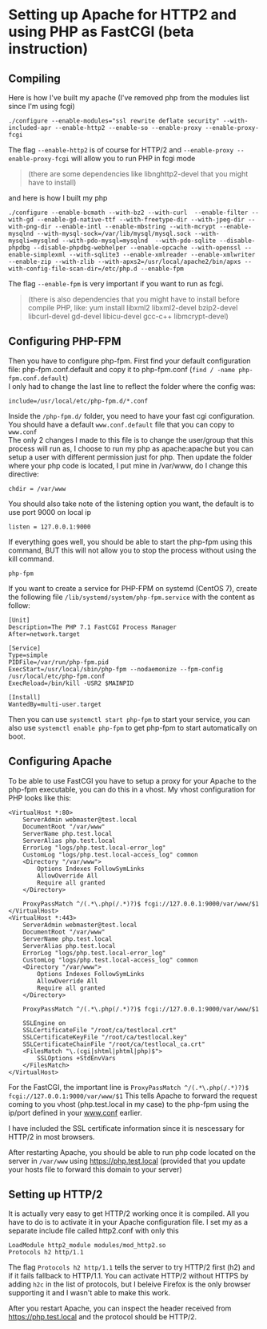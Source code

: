 # Setting up Apache for HTTP2 and using PHP as FastCGI (beta instruction)
## Compiling
Here is how I've built my apache (I've removed php from the modules list since I'm using fcgi)
```
./configure --enable-modules="ssl rewrite deflate security" --with-included-apr --enable-http2 --enable-so --enable-proxy --enable-proxy-fcgi
```
The flag ```--enable-http2``` is of course for HTTP/2 and ```--enable-proxy --enable-proxy-fcgi``` will allow you to run PHP in fcgi mode  
> (there are some dependencies like libnghttp2-devel that you might have to install)

and here is how I built my php
```
./configure --enable-bcmath --with-bz2 --with-curl  --enable-filter --with-gd --enable-gd-native-ttf --with-freetype-dir --with-jpeg-dir --with-png-dir --enable-intl --enable-mbstring --with-mcrypt --enable-mysqlnd --with-mysql-sock=/var/lib/mysql/mysql.sock --with-mysqli=mysqlnd --with-pdo-mysql=mysqlnd  --with-pdo-sqlite --disable-phpdbg --disable-phpdbg-webhelper --enable-opcache --with-openssl --enable-simplexml --with-sqlite3 --enable-xmlreader --enable-xmlwriter --enable-zip --with-zlib --with-apxs2=/usr/local/apache2/bin/apxs --with-config-file-scan-dir=/etc/php.d --enable-fpm
```
The flag ```--enable-fpm``` is very important if you want to run as fcgi.  
> (there is also dependencies that you might have to install before compile PHP, like: yum install libxml2 libxml2-devel bzip2-devel libcurl-devel gd-devel libicu-devel gcc-c++ libmcrypt-devel)

## Configuring PHP-FPM
Then you have to configure php-fpm. First find your default configuration file: php-fpm.conf.default and copy it to php-fpm.conf (```find / -name php-fpm.conf.default```)  
I only had to change the last line to reflect the folder where the config was:
```
include=/usr/local/etc/php-fpm.d/*.conf
```
Inside the ```/php-fpm.d/``` folder, you need to have your fast cgi configuration. You should have a default ```www.conf.default``` file that you can copy to ```www.conf```  
The only 2 changes I made to this file is to change the user/group that this process will run as, I choose to run my php as apache:apache but you can setup a user with different permission just for php. Then update the folder where your php code is located, I put mine in /var/www, do I change this directive:
```
chdir = /var/www
```
You should also take note of the listening option you want, the default is to use port 9000 on local ip
```
listen = 127.0.0.1:9000
```

If everything goes well, you should be able to start the php-fpm using this command, BUT this will not allow you to stop the process without using the kill command.
```
php-fpm
```

If you want to create a service for PHP-FPM on systemd (CentOS 7), create the following file ```/lib/systemd/system/php-fpm.service``` with the content as follow:
```
[Unit]
Description=The PHP 7.1 FastCGI Process Manager
After=network.target

[Service]
Type=simple
PIDFile=/var/run/php-fpm.pid
ExecStart=/usr/local/sbin/php-fpm --nodaemonize --fpm-config /usr/local/etc/php-fpm.conf
ExecReload=/bin/kill -USR2 $MAINPID

[Install]
WantedBy=multi-user.target
```

Then you can use ```systemctl start php-fpm``` to start your service, you can also use ```systemctl enable php-fpm``` to get php-fpm to start automatically on boot.

## Configuring Apache
To be able to use FastCGI you have to setup a proxy for your Apache to the php-fpm executable, you can do this in a vhost. My vhost configuration for PHP looks like this:
```
<VirtualHost *:80>
    ServerAdmin webmaster@test.local
    DocumentRoot "/var/www"
    ServerName php.test.local
    ServerAlias php.test.local
    ErrorLog "logs/php.test.local-error_log"
    CustomLog "logs/php.test.local-access_log" common
    <Directory "/var/www">
        Options Indexes FollowSymLinks
        AllowOverride All
        Require all granted
    </Directory>

    ProxyPassMatch ^/(.*\.php(/.*)?)$ fcgi://127.0.0.1:9000/var/www/$1
</VirtualHost>
<VirtualHost *:443>
    ServerAdmin webmaster@test.local
    DocumentRoot "/var/www"
    ServerName php.test.local
    ServerAlias php.test.local
    ErrorLog "logs/php.test.local-error_log"
    CustomLog "logs/php.test.local-access_log" common
    <Directory "/var/www">
        Options Indexes FollowSymLinks
        AllowOverride All
        Require all granted
    </Directory>

    ProxyPassMatch ^/(.*\.php(/.*)?)$ fcgi://127.0.0.1:9000/var/www/$1

    SSLEngine on
    SSLCertificateFile "/root/ca/testlocal.crt"
    SSLCertificateKeyFile "/root/ca/testlocal.key"
    SSLCertificateChainFile "/root/ca/testlocal_ca.crt"
    <FilesMatch "\.(cgi|shtml|phtml|php)$">
        SSLOptions +StdEnvVars
    </FilesMatch>
</VirtualHost>
```

For the FastCGI, the important line is ```ProxyPassMatch ^/(.*\.php(/.*)?)$ fcgi://127.0.0.1:9000/var/www/$1``` This tells Apache to forward the 
request coming to you vhost (php.test.local in my case) to the php-fpm using the ip/port defined in your www.conf earlier.

I have included the SSL certificate information since it is nescessary for HTTP/2 in most browsers.

After restarting Apache, you should be able to run php code located on the server in ```/var/www``` using https://php.test.local (provided that you update your hosts file to forward this domain to your server)

## Setting up HTTP/2
It is actually very easy to get HTTP/2 working once it is compiled. All you have to do is to activate it in your Apache configuration file.
I set my as a separate include file called http2.conf with only this
```
LoadModule http2_module modules/mod_http2.so
Protocols h2 http/1.1
```
The flag ```Protocols h2 http/1.1``` tells the server to try HTTP/2 first (h2) and if it fails fallback to HTTP/1.1. You can activate HTTP/2 without HTTPS by adding ```h2c``` in the list of protocols, but I beleive Firefox is the only browser supporting it and I wasn't able to make this work.

After you restart Apache, you can inspect the header received from https://php.test.local and the protocol should be HTTP/2.

